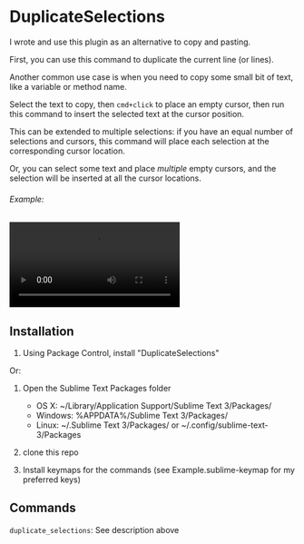 DuplicateSelections
===================

I wrote and use this plugin as an alternative to copy and pasting.

First, you can use this command to duplicate the current line (or lines).

Another common use case is when you need to copy some small bit of text, like a variable or method name.

Select the text to copy, then `cmd+click` to place an empty cursor, then run this command to insert the selected text at the cursor position.

This can be extended to multiple selections: if you have an equal number of selections and cursors, this command will place each selection at the corresponding cursor location.

Or, you can select some text and place *multiple* empty cursors, and the selection will be inserted at all the cursor locations.

###### Example:
<video src="https://github.com/colinta/SublimeDuplicateSelections/raw/master/example.mp4">[Example.mp4](https://github.com/colinta/SublimeDuplicateSelections/raw/master/example.mp4)</video>

Installation
------------

1. Using Package Control, install "DuplicateSelections"

Or:

1. Open the Sublime Text Packages folder
    - OS X: ~/Library/Application Support/Sublime Text 3/Packages/
    - Windows: %APPDATA%/Sublime Text 3/Packages/
    - Linux: ~/.Sublime Text 3/Packages/ or ~/.config/sublime-text-3/Packages

2. clone this repo
3. Install keymaps for the commands (see Example.sublime-keymap for my preferred keys)

Commands
--------

`duplicate_selections`: See description above
